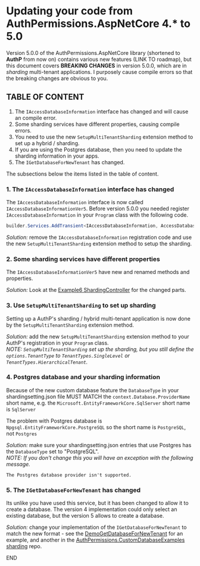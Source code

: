 # Updating your code from AuthPermissions.AspNetCore 4.* to 5.0

Version 5.0.0 of the AuthPermissions.AspNetCore library (shortened to **AuthP** from now on) contains various new features (LINK TO roadmap), but this document covers **BREAKING CHANGES** in version 5.0.0, which are in _sharding_ multi-tenant applications. I purposely cause compile errors so that the breaking changes are obvious to you.

## TABLE OF CONTENT

1. The `IAccessDatabaseInformation` interface has changed and will cause an compile error.
2. Some sharding services have different properties, causing compile errors.
3. You need to use the new `SetupMultiTenantSharding` extension method to set up a hybrid / sharding.
4. If you are using the Postgres database, then you need to update the sharding information in your apps.  
5. The `IGetDatabaseForNewTenant` has changed.

The subsections below the items listed in the table of content.

### 1. The `IAccessDatabaseInformation` interface has changed

The `IAccessDatabaseInformation` interface is now called `IAccessDatabaseInformationVer5`. Before version 5.0.0 you needed register `IAccessDatabaseInformation` in your `Program` class with the following code.

```c#
builder.Services.AddTransient<IAccessDatabaseInformation, AccessDatabaseInformation>();
```

_Solution:_ remove the `IAccessDatabaseInformation` registration code and use the new `SetupMultiTenantSharding` extension method to setup the sharding.

### 2. Some sharding services have different properties

The `IAccessDatabaseInformationVer5` have new and renamed methods and properties.

_Solution:_ Look at the [Example6 ShardingController](https://github.com/JonPSmith/AuthPermissions.AspNetCore/blob/main/Example6.MvcWebApp.Sharding/Controllers/ShardingController.cs) for the changed parts.

### 3. Use `SetupMultiTenantSharding` to set up sharding

Setting up a AuthP's sharding / hybrid multi-tenant application is now done by the `SetupMultiTenantSharding` extension method.

_Solution:_ add the new `SetupMultiTenantSharding` extension method to your AuthP's registration in your `Program` class.  
_NOTE: `SetupMultiTenantSharding` set up the sharding, but you still define the `options.TenantType` to `TenantTypes.SingleLevel` or `TenantTypes.HierarchicalTenant`._

### 4. Postgres database and your sharding information

Because of the new custom database feature the `DatabaseType` in your shardingsetting.json file MUST MATCH the `context.Database.ProviderName` short name, e.g. the `Microsoft.EntityFrameworkCore.SqlServer` short name is `SqlServer`

The problem with Postgres database is `Npgsql.EntityFrameworkCore.PostgreSQL` so the short name is `PostgreSQL`, not `Postgres`

_Solution:_ make sure your shardingsetting.json entries that use Postgres has the `DatabaseType` set to "PostgreSQL".  
_NOTE: If you don't change this you will have an exception with the following message._

```text
The Postgres database provider isn't supported.
```

### 5. The `IGetDatabaseForNewTenant` has changed

Its unlike you have used this service, but it has been changed to allow it to create a database. The version 4 implementation could only select an existing database, but the version 5 allows to create a database.

_Solution:_ change your implementation of the `IGetDatabaseForNewTenant` to match the new format - see the [DemoGetDatabaseForNewTenant](https://github.com/JonPSmith/AuthPermissions.AspNetCore/blob/main/AuthPermissions.SupportCode/ShardingServices/DemoGetDatabaseForNewTenant.cs) for an example, and another in the [AuthPermissions.CustomDatabaseExamples sharding](https://github.com/JonPSmith/AuthPermissions.CustomDatabaseExamples) repo.

END

